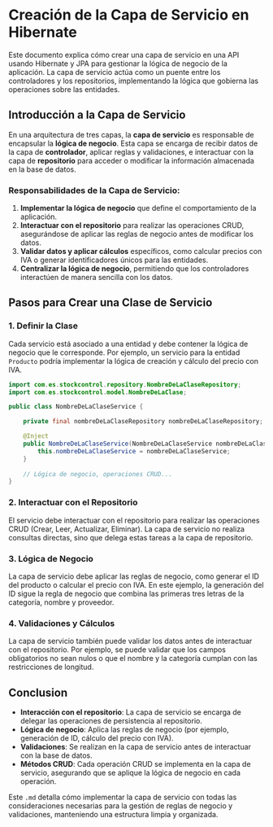 # Creación de la Capa de Servicio en Hibernate

Este documento explica cómo crear una capa de servicio en una API usando Hibernate y JPA para gestionar la lógica de negocio de la aplicación. La capa de servicio actúa como un puente entre los controladores y los repositorios, implementando la lógica que gobierna las operaciones sobre las entidades.

## Introducción a la Capa de Servicio

En una arquitectura de tres capas, la **capa de servicio** es responsable de encapsular la **lógica de negocio**. Esta capa se encarga de recibir datos de la capa de **controlador**, aplicar reglas y validaciones, e interactuar con la capa de **repositorio** para acceder o modificar la información almacenada en la base de datos.

### Responsabilidades de la Capa de Servicio:
1. **Implementar la lógica de negocio** que define el comportamiento de la aplicación.
2. **Interactuar con el repositorio** para realizar las operaciones CRUD, asegurándose de aplicar las reglas de negocio antes de modificar los datos.
3. **Validar datos y aplicar cálculos** específicos, como calcular precios con IVA o generar identificadores únicos para las entidades.
4. **Centralizar la lógica de negocio**, permitiendo que los controladores interactúen de manera sencilla con los datos.

## Pasos para Crear una Clase de Servicio

### 1. Definir la Clase

Cada servicio está asociado a una entidad y debe contener la lógica de negocio que le corresponde. Por ejemplo, un servicio para la entidad `Producto` podría implementar la lógica de creación y cálculo del precio con IVA.

```java
import com.es.stockcontrol.repository.NombreDeLaClaseRepository;
import com.es.stockcontrol.model.NombreDeLaClase;

public class NombreDeLaClaseService {

    private final nombreDeLaClaseRepository nombreDeLaClaseRepository;

    @Inject
    public NombreDeLaClaseService(NombreDeLaClaseService nombreDeLaClaseService) {
        this.nombreDeLaClaseService = nombreDeLaClaseService;
    }
    
    // Lógica de negocio, operaciones CRUD...
}
```
### 2. Interactuar con el Repositorio

El servicio debe interactuar con el repositorio para realizar las operaciones CRUD (Crear, Leer, Actualizar, Eliminar). La capa de servicio no realiza consultas directas, sino que delega estas tareas a la capa de repositorio.

### 3. Lógica de Negocio 

La capa de servicio debe aplicar las reglas de negocio, como generar el ID del producto o calcular el precio con IVA. En este ejemplo, la generación del ID sigue la regla de negocio que combina las primeras tres letras de la categoría, nombre y proveedor.

### 4. Validaciones y Cálculos

La capa de servicio también puede validar los datos antes de interactuar con el repositorio. Por ejemplo, se puede validar que los campos obligatorios no sean nulos o que el nombre y la categoría cumplan con las restricciones de longitud.

## Conclusion

- **Interacción con el repositorio**: La capa de servicio se encarga de delegar las operaciones de persistencia al repositorio.
- **Lógica de negocio**: Aplica las reglas de negocio (por ejemplo, generación de ID, cálculo del precio con IVA).
- **Validaciones**: Se realizan en la capa de servicio antes de interactuar con la base de datos.
- **Métodos CRUD**: Cada operación CRUD se implementa en la capa de servicio, asegurando que se aplique la lógica de negocio en cada operación.

Este `.md` detalla cómo implementar la capa de servicio con todas las consideraciones necesarias para la gestión de reglas de negocio y validaciones, manteniendo una estructura limpia y organizada.